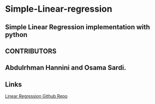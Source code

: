 # Simple-Linear-regression
Simple Linear Regression implementation with python
---
## CONTRIBUTORS
Abdulrhman Hannini and Osama Sardi.
---
## Links
<a href="https://github.com/krishnaik06/simple-Linear-Regression">Linear Regression Github Repo</a>
